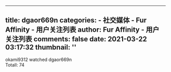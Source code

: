 
---
title: dgaor669n
categories: 
    - 社交媒体
    - Fur Affinity - 用户关注列表
author: Fur Affinity - 用户关注列表
comments: false
date: 2021-03-22 03:17:32
thumbnail: ''
---

<div>   
okami9312 watched dgaor669n <br> Totall: 74  
</div>
            